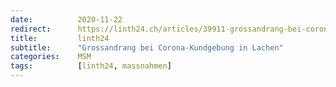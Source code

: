 ```yaml
---
date:          2020-11-22
redirect:      https://linth24.ch/articles/39911-grossandrang-bei-corona-kundgebung-in-lachen
title:         linth24
subtitle:      "Grossandrang bei Corona-Kundgebung in Lachen"
categories:    MSM
tags:          [linth24, massnahmen]
---
```

